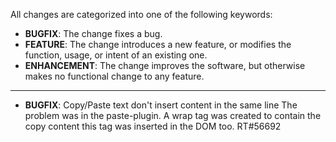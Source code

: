 All changes are categorized into one of the following keywords:

- **BUGFIX**: The change fixes a bug.
- **FEATURE**: The change introduces a new feature, or modifies the function,
               usage, or intent of an existing one.
- **ENHANCEMENT**: The change improves the software, but otherwise makes no
                   functional change to any feature.

----


- **BUGFIX**: Copy/Paste text don't insert content in the same line
              The problem was in the paste-plugin. A wrap tag was created to contain the copy content
              this tag was inserted in the DOM too.
              RT#56692
